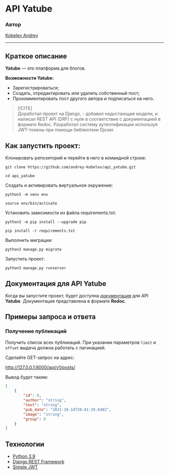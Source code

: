 # API Yatube  
### Автор
[Kobelev Andrey](https://github.com/andrey-kobelev)
  
---  

## Краткое описание

**Yatube** — это платформа для блогов. 

**Возможности Yatube:**
- Зарегистрироваться;
- Создать, отредактировать или удалить собственный пост;
- Прокомментировать пост другого автора и подписаться на него.

> [!CITE] \
> Доработал проект на Django, - добавил недостающие модели, и написал REST API (DRF) с нуля в соответствие с документацией в формате Redoc. Разработал систему аутентификации используя JWT-токены при помощи библиотеки Djoser. 

## Как запустить проект:

Клонировать репозиторий и перейти в него в командной строке:

```
git clone https://github.com/andrey-kobelev/api_yatube.git
```

```
cd api_yatube
```

Cоздать и активировать виртуальное окружение:

```
python3 -m venv env
```

```
source env/bin/activate
```

Установить зависимости из файла requirements.txt:

```
python3 -m pip install --upgrade pip
```

```
pip install -r requirements.txt
```

Выполнить миграции:

```
python3 manage.py migrate
```

Запустить проект:

```
python3 manage.py runserver
```

## Документация для API Yatube

Когда вы запустите проект, будет доступна [документация](http://127.0.0.1:8000/redoc/) для API **Yatube**.  Документация представлена в формате **Redoc**.

## Примеры запроса и ответа

### Получение публикаций
Получить список всех публикаций. При указании параметров `limit` и `offset` выдача должна работать с пагинацией.

Сделайте GET-запрос на адрес:

http://127.0.0.1:8000/api/v1/posts/

Вывод будет таким:

```json
[
    {    
	    "id": 0,
	    "author": "string",
	    "text": "string",
	    "pub_date": "2021-10-14T20:41:29.648Z",
	    "image": "string",
	    "group": 0
    }
]

```

## Технологии
- [Python 3.9](https://www.python.org/downloads/release/python-390/)
- [Django REST Framework](https://www.django-rest-framework.org/)
- [Simple JWT](https://django-rest-framework-simplejwt.readthedocs.io/en/latest/)
